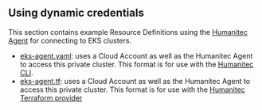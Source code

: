 ## Using dynamic credentials

This section contains example Resource Definitions using the [Humanitec Agent](https://developer.humanitec.com/integration-and-extensions/humanitec-agent/overview/) for connecting to EKS clusters.

* [eks-agent.yaml](eks-agent.yaml): uses a Cloud Account as well as the Humanitec Agent to access this private cluster. This format is for use with the [Humanitec CLI](https://developer.humanitec.com/platform-orchestrator/cli/).
* [eks-agent.tf](eks-agent.tf): uses a Cloud Account as well as the Humanitec Agent to access this private cluster. This format is for use with the [Humanitec Terraform provider](https://registry.terraform.io/providers/humanitec/humanitec)